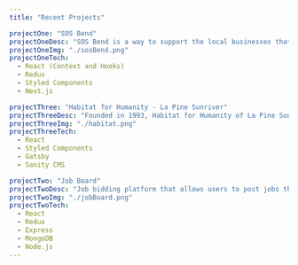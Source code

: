 ```yaml
---
title: "Recent Projects"

projectOne: "SOS Bend"
projectOneDesc: "SOS Bend is a way to support the local businesses that you love and need in Bend. It allows you to continue to purchase from these businesses through store pledges, providing them with much needed cash flow."
projectOneImg: "./sosBend.png"
projectOneTech:
  - React (Context and Hooks)
  - Redux
  - Styled Components
  - Next.js

projectThree: "Habitat for Humanity - La Pine Sunriver"
projectThreeDesc: "Founded in 1993, Habitat for Humanity of La Pine Sunriver (HFHLPS) has built 39 affordable homes for families in Southern Deschutes County and made 75 Critical Home Repairs to date, ensuring that families have a safe, healthy home of their own."
projectThreeImg: "./habitat.png"
projectThreeTech:
  - React
  - Styled Components
  - Gatsby
  - Sanity CMS

projectTwo: "Job Board"
projectTwoDesc: "Job bidding platform that allows users to post jobs that they would like completed. This provides other users the ability to bid on the jobs that they are interested in."
projectTwoImg: "./jobBoard.png"
projectTwoTech:
  - React
  - Redux
  - Express
  - MongoDB
  - Node.js
---
```

